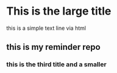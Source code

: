 <h1> This is the large title</h1>
<p>this is a simple text line via html </p>
<h2>this is my reminder repo </h2>
<h3> this is the third title and a smaller</h3>

